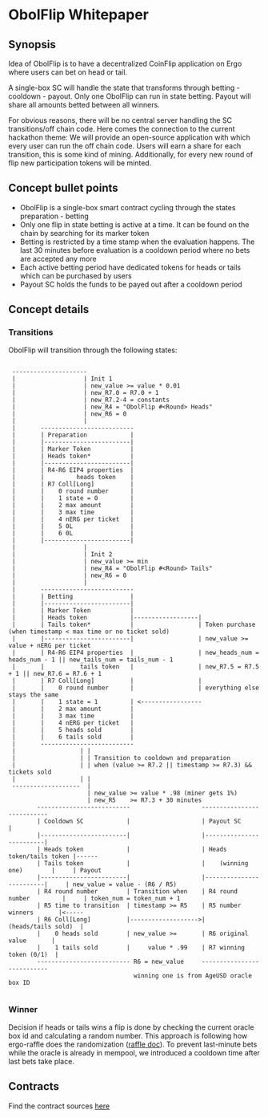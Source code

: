 # ObolFlip Whitepaper

## Synopsis

Idea of ObolFlip is to have a decentralized CoinFlip application on Ergo where users can bet on head or tail.

A single-box SC will handle the state that transforms through betting - cooldown - payout.
Only one ObolFlip can run in state betting.
Payout will share all amounts betted between all winners.

For obvious reasons, there will be no central server handling the SC transitions/off chain code. Here comes the
connection to the current hackathon theme: We will provide an open-source application with which every user can
run the off chain code. Users will earn a share for each transition, this is some kind of mining. Additionally,
for every new round of flip new participation tokens will be minted.

## Concept bullet points

* ObolFlip is a single-box smart contract cycling through the states preparation - betting
* Only one flip in state betting is active at a time. It can be found on the chain by searching for its marker token
* Betting is restricted by a time stamp when the evaluation happens. The last 30 minutes before evaluation is a cooldown period where no bets are accepted any more
* Each active betting period have dedicated tokens for heads or tails which can be purchased by users
* Payout SC holds the funds to be payed out after a cooldown period

## Concept details

### Transitions

ObolFlip will transition through the following states:

```
        
 ---------------------
 |                   | Init 1
 |                   | new_value >= value * 0.01
 |                   | new_R7.0 = R7.0 + 1
 |                   | new_R7.2-4 = constants
 |                   | new_R4 = "ObolFlip #<Round> Heads"
 |                   | new_R6 = 0
 |                   |
 |       --------------------------
 |       | Preparation            |
 |       |------------------------|
 |       | Marker Token           |
 |       | Heads token*           |
 |       |------------------------|
 |       | R4-R6 EIP4 properties  |
 |       |         heads token    |
 |       | R7 Coll[Long]          |
 |       |    0 round number      |
 |       |    1 state = 0         |
 |       |    2 max amount        |
 |       |    3 max time          |
 |       |    4 nERG per ticket   |
 |       |    5 0L                |
 |       |    6 0L                |
 |       |------------------------|
 |                   |     
 |                   | Init 2
 |                   | new_value >= min
 |                   | new_R4 = "ObolFlip #<Round> Tails"
 |                   | new_R6 = 0
 |                   |
 |       --------------------------
 |       | Betting                |
 |       |------------------------|
 |       | Marker Token           |
 |       | Heads token            |------------------|
 |       | Tails token*           |                  | Token purchase (when timestamp < max time or no ticket sold)
 |       |------------------------|                  | new_value >= value + nERG per ticket
 |       | R4-R6 EIP4 properties  |                  | new_heads_num = heads_num - 1 || new_tails_num = tails_num - 1
 |       |          tails token   |                  | new_R7.5 = R7.5 + 1 || new_R7.6 = R7.6 + 1      
 |       | R7 Coll[Long]          |                  |
 |       |    0 round number      |                  | everything else stays the same
 |       |    1 state = 1         | <-----------------
 |       |    2 max amount        |
 |       |    3 max time          |
 |       |    4 nERG per ticket   |
 |       |    5 heads sold        |
 |       |    6 tails sold        |
 |       --------------------------
 |                  | |
 |                  | | Transition to cooldown and preparation
 |                  | | when (value >= R7.2 || timestamp >= R7.3) && tickets sold
 |                  | |
 -------------------  |
                      | new_value >= value * .98 (miner gets 1%)
                      | new_R5    >= R7.3 + 30 minutes
        --------------------------                    ---------------------------
        | Cooldown SC            |                    | Payout SC               |
        |------------------------|                    |-------------------------|
        | Heads token            |                    | Heads token/tails token |------
        | Tails token            |                    |    (winning one)        |     | Payout
        |------------------------|                    |-------------------------|     | new_value = value - (R6 / R5)
        | R4 round number        | Transition when    | R4 round number         |     | token_num = token_num + 1
        | R5 time to transition  | timestamp >= R5    | R5 number winners       |<-----
        | R6 Coll[Long]          |------------------->|     (heads/tails sold)  |       
        |    0 heads sold        | new_value >=       | R6 original value       | 
        |    1 tails sold        |     value * .99    | R7 winning token (0/1)  |
        -------------------------- R6 = new_value     ---------------------------
                                   winning one is from AgeUSD oracle box ID
                                        
```

### Winner

Decision if heads or tails wins a flip is done by checking the current oracle box id and calculating 
a random number. This approach is following how ergo-raffle does the randomization 
([raffle doc](https://github.com/ErgoRaffle/raffle-documentation#pseudo-random-number)).
To prevent last-minute bets while the oracle is already in mempool, we introduced a cooldown time after
last bets take place.

## Contracts

Find the contract sources [here](tree/main/src/test/resources)